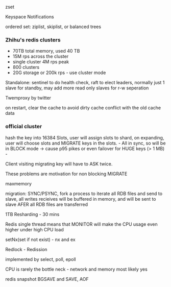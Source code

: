 zset

Keyspace Notifications

ordered set: ziplist, skiplist, or balanced trees

### Zhihu's redis clusters

* 70TB total memory, used 40 TB
* 15M rps across the cluster
* single cluster 4M rps peak
* 800 clusters
* 20G storage or 200k rps - use cluster mode

Standalone: sentinel to do health check, raft to elect leaders, normally just 1 slave for standby, may add more read only slaves for r-w seperation 

Twemproxy by twitter

on restart, clear the cache to avoid dirty cache conflict with the old cache data


### official cluster
hash the key into 16384 Slots, user will assign slots to shard, on expanding, user will choose slots and MIGRATE keys in the slots. - All in sync, so will be in BLOCK mode -> cause p95 pikes or even failover for HUGE keys (> 1 MB) -

Client visiting migrating key will have to ASK twice.

These problems are motivation for non blocking MIGRATE

maxmemory

migration: SYNC/PSYNC, fork a process to iterate all RDB files and send to slave, all writes recieives will be buffered in memory, and will be sent to slave AFER all RDB files are transferred

1TB Resharding - 30 mins

Redis single thread means that MONITOR will make the CPU usage even higher under high CPU load

setNx(set if not exist) - nx and ex

Redlock - Redission

implemented by select, poll, epoll

CPU is rarely the bottle neck - network and memory most likely yes



redis snapshot BGSAVE and SAVE, AOF
